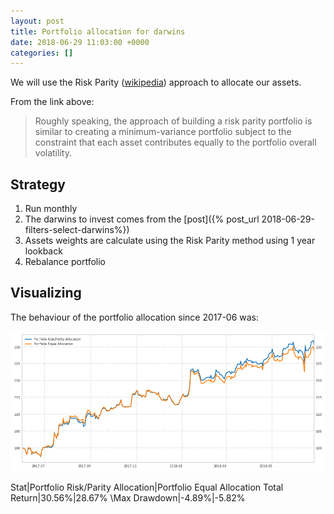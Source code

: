 ```yaml
---
layout: post
title: Portfolio allocation for darwins
date: 2018-06-29 11:03:00 +0000
categories: []
---
```

We will use the Risk Parity ([wikipedia](https://en.wikipedia.org/wiki/Risk_parity)) approach to allocate our assets.

From the link above:

> Roughly speaking, the approach of building a risk parity portfolio is similar to creating a minimum-variance portfolio subject to the constraint that each asset contributes equally to the portfolio overall volatility.

## Strategy

1. Run monthly
2. The darwins to invest comes from the [post]({% post_url 2018-06-29-filters-select-darwins%})
3. Assets weights are calculate using the Risk Parity method using 1 year lookback
4. Rebalance portfolio

## Visualizing

The behaviour of the portfolio allocation since 2017-06 was:

![](assets/images/20180630115200.png)

Stat|Portfolio Risk/Parity Allocation|Portfolio Equal Allocation
Total Return|30.56%|28.67%
\Max Drawdown|-4.89%|-5.82%
